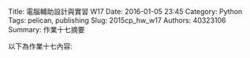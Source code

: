 Title: 電腦輔助設計與實習  W17
Date: 2016-01-05 23:45
Category: Python
Tags: pelican, publishing
Slug: 2015cp_hw_w17
Authors: 40323106
Summary: 作業十七摘要

以下為作業十七內容:
  

